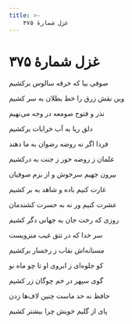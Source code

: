 ```yaml
---
title: >-
    غزل شمارهٔ ۳۷۵
---
```

# غزل شمارهٔ ۳۷۵

<div class="b" id="bn1"><div class="m1"><p>صوفی بیا که خرقه سالوس برکشیم</p></div>
<div class="m2"><p>وین نقش زرق را خط بطلان به سر کشیم</p></div></div>
<div class="b" id="bn2"><div class="m1"><p>نذر و فتوح صومعه در وجه می‌نهیم</p></div>
<div class="m2"><p>دلق ریا به آب خرابات برکشیم</p></div></div>
<div class="b" id="bn3"><div class="m1"><p>فردا اگر نه روضه رضوان به ما دهند</p></div>
<div class="m2"><p>غلمان ز روضه حور ز جنت به درکشیم</p></div></div>
<div class="b" id="bn4"><div class="m1"><p>بیرون جهیم سرخوش و از بزم صوفیان</p></div>
<div class="m2"><p>غارت کنیم باده و شاهد به بر کشیم</p></div></div>
<div class="b" id="bn5"><div class="m1"><p>عشرت کنیم ور نه به حسرت کشندمان</p></div>
<div class="m2"><p>روزی که رخت جان به جهانی دگر کشیم</p></div></div>
<div class="b" id="bn6"><div class="m1"><p>سر خدا که در تتق غیب منزویست</p></div>
<div class="m2"><p>مستانه‌اش نقاب ز رخسار برکشیم</p></div></div>
<div class="b" id="bn7"><div class="m1"><p>کو جلوه‌ای ز ابروی او تا چو ماه نو</p></div>
<div class="m2"><p>گوی سپهر در خم چوگان زر کشیم</p></div></div>
<div class="b" id="bn8"><div class="m1"><p>حافظ نه حد ماست چنین لاف‌ها زدن</p></div>
<div class="m2"><p>پای از گلیم خویش چرا بیشتر کشیم</p></div></div>
